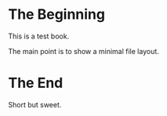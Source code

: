 # The Beginning

This is a test book.

The main point is to show a minimal file layout.

# The End

Short but sweet.
